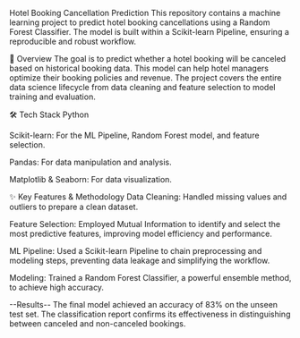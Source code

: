 Hotel Booking Cancellation Prediction
This repository contains a machine learning project to predict hotel booking cancellations using a Random Forest Classifier. The model is built within a Scikit-learn Pipeline, ensuring a reproducible and robust workflow.

🚀 Overview
The goal is to predict whether a hotel booking will be canceled based on historical booking data. This model can help hotel managers optimize their booking policies and revenue. The project covers the entire data science lifecycle from data cleaning and feature selection to model training and evaluation.

🛠️ Tech Stack
Python

Scikit-learn: For the ML Pipeline, Random Forest model, and feature selection.

Pandas: For data manipulation and analysis.

Matplotlib & Seaborn: For data visualization.

✨ Key Features & Methodology
Data Cleaning: Handled missing values and outliers to prepare a clean dataset.

Feature Selection: Employed Mutual Information to identify and select the most predictive features, improving model efficiency and performance.

ML Pipeline: Used a Scikit-learn Pipeline to chain preprocessing and modeling steps, preventing data leakage and simplifying the workflow.

Modeling: Trained a Random Forest Classifier, a powerful ensemble method, to achieve high accuracy.

--Results--
The final model achieved an accuracy of 83% on the unseen test set. The classification report confirms its effectiveness in distinguishing between canceled and non-canceled bookings.
